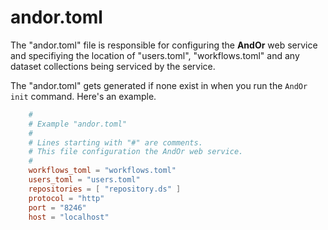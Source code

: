 
# andor.toml

The "andor.toml" file is responsible for configuring the 
**AndOr** web service and specifiying the location of 
"users.toml", "workflows.toml" and any dataset collections
being serviced by the service.

The "andor.toml" gets generated if none exist in when you
run the `AndOr init` command. Here's an example.

```toml
    #
    # Example "andor.toml" 
    #
    # Lines starting with "#" are comments.
    # This file configuration the AndOr web service.
    #
    workflows_toml = "workflows.toml"
    users_toml = "users.toml"
    repositories = [ "repository.ds" ]
    protocol = "http"
    port = "8246"
    host = "localhost"
```

